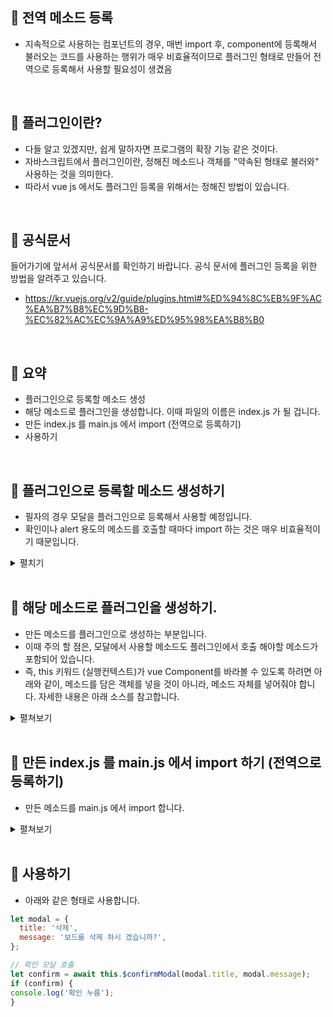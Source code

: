 📌 전역 메소드 등록
-
* 지속적으로 사용하는 컴포넌트의 경우, 매번 import 후, component에 등록해서 불러오는 코드를 사용하는 행위가 매우 비효율적이므로 플러그인 형태로 만들어 전역으로 등록해서 사용할 필요성이 생겼음


<br/>

📌 플러그인이란?
-
* 다들 알고 있겠지만, 쉽게 말하자면 프로그램의 확장 기능 같은 것이다.
* 자바스크립트에서 플러그인이란, 정해진 메소드나 객체를 "약속된 형태로 불러와" 사용하는 것을 의미한다.
* 따라서 vue js 에서도 플러그인 등록을 위해서는 정해진 방법이 있습니다.


<br/>


📌 공식문서
-
들어가기에 앞서서 공식문서를 확인하기 바랍니다. 공식 문서에 플러그인 등록을 위한 방법을 알려주고 있습니다.
* <https://kr.vuejs.org/v2/guide/plugins.html#%ED%94%8C%EB%9F%AC%EA%B7%B8%EC%9D%B8-%EC%82%AC%EC%9A%A9%ED%95%98%EA%B8%B0>


<br/>

📌 요약
-
* 플러그인으로 등록할 메소드 생성
* 해당 메소드로 플러그인을 생성합니다. 이때 파일의 이름은 index.js 가 될 겁니다.
* 만든 index.js 를 main.js 에서 import (전역으로 등록하기)
* 사용하기



<br/>

📌 플러그인으로 등록할 메소드 생성하기
-
* 필자의 경우 모달을 플러그인으로 등록해서 사용할 예정입니다.
* 확인이나 alert 용도의 메소드를 호출할 때마다 import 하는 것은 매우 비효율적이기 때문입니다.
<details>
    <summary>펼치기</summary>


```javascript
let modal = {
  confirmModal: function (title, message, options) {
    let config = {
      title: title,
      size: 'sm',
      buttonSize: 'sm',
      okVariant: 'primary',
      okTitle: '확인',
      cancelTitle: '취소',
      footerClass: 'p-2',
      hideHeaderClose: false,
      centered: true,
    };
    // 별도 사용할 설정이 있는 경우
    Object.assign(config, options);

    let result = this.$bvModal
      .msgBoxConfirm(message, config)
      .then(value => {
        // 다음 작업이 필요한 경우 사용
        if (value) return true;
        else return false;
      })
      .catch(err => {
        // An error occurred
        console.log(err);
        return false;
      });
    console.log(result);
    return result;
  },
};

export default modal;
```
</details>


<br/>


📌 해당 메소드로 플러그인을 생성하기.
-
* 만든 메소드를 플러그인으로 생성하는 부분입니다.
* 이때 주의 할 점은, 모달에서 사용할 메소드도 플러그인에서 호출 해야할 메소드가 포함되어 있습니다.
* 즉, this 키워드 (실행컨텍스트)가 vue Component를 바라볼 수 있도록 하려면 아래와 같이, 메소드를 담은 객체를 넣을 것이 아니라, 메소드 자체를 넣어줘야 합니다. 자세한 내용은 아래 소스를 참고합니다.

<details>
    <summary>펼쳐보기</summary>

```javascript
/* 글로벌로 사용할 함수와 컴포넌트 등록 */
import Modal from '@/util/modal';

// 훅이 필요할 때 사용합니다.
const swichers = {
  created: true,
  beforeMount: true,
  mounted: true,
  destroyed: true,
};

let plugin = {};
// options은 인스턴스 생성시 넘겨주는 options 값 입니다. => 별도 설정이 필요할 경우 사용합니다.
plugin.install = function (Vue, options) {
  // options 와 swichers를 병합
  Object.assign(swichers, options);
  // 인스턴스 메소드 => 실행 컨텍스트가 Modal 이 되어도 상관이 없다면 사용
  // Vue.prototype.$inst = Modal;
  // 인스턴스 메소드 => 실행컨텍스트가 현재 컴포넌트(이 메소드를 실행하는 객체)를 가리켜야 한다면, 아래와 같이 사용해야 한다.
  Vue.prototype.$confirmModal = Modal.confirmModal;

  // 전역 메소드
  Vue.myGlobalMethod = function () {};
};

export default plugin;

```

</details>


<br/>

📌 만든 index.js 를 main.js 에서 import 하기 (전역으로 등록하기)
-
* 만든 메소드를 main.js 에서 import 합니다.  
<details>
    <summary>펼쳐보기</summary>

```javascript
import globalPlugin from '@/global/index'; // global 파일 import

// 위 메소드에서 사용할 부트스트랩 플러그인
import { BootstrapVue, IconsPlugin } from 'bootstrap-vue';
import 'bootstrap/dist/css/bootstrap.css';
import 'bootstrap-vue/dist/bootstrap-vue.css';
Vue.use(BootstrapVue);
Vue.use(IconsPlugin);

// global 플러그인으로써 등록
Vue.use(globalPlugin);

... 중략
```

</details>


<br/>

📌 사용하기
-
* 아래와 같은 형태로 사용합니다.

```javascript
let modal = {
  title: '삭제',
  message: '보드를 삭제 하시 겠습니까?',
};

// 확인 모달 호출
let confirm = await this.$confirmModal(modal.title, modal.message);
if (confirm) {
console.log('확인 누름');
}
```


